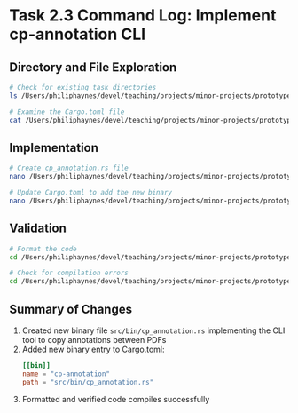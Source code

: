# Task 2.3 Command Log: Implement cp-annotation CLI

## Directory and File Exploration

```bash
# Check for existing task directories
ls /Users/philiphaynes/devel/teaching/projects/minor-projects/prototypes/pdf-processing/pdf-filename-annotator/tasks

# Examine the Cargo.toml file
cat /Users/philiphaynes/devel/teaching/projects/minor-projects/prototypes/pdf-processing/pdf-filename-annotator/Cargo.toml
```

## Implementation

```bash
# Create cp_annotation.rs file
nano /Users/philiphaynes/devel/teaching/projects/minor-projects/prototypes/pdf-processing/pdf-filename-annotator/src/bin/cp_annotation.rs

# Update Cargo.toml to add the new binary
nano /Users/philiphaynes/devel/teaching/projects/minor-projects/prototypes/pdf-processing/pdf-filename-annotator/Cargo.toml
```

## Validation

```bash
# Format the code
cd /Users/philiphaynes/devel/teaching/projects/minor-projects/prototypes/pdf-processing && cargo fmt --package pdf-filename-annotator

# Check for compilation errors
cd /Users/philiphaynes/devel/teaching/projects/minor-projects/prototypes/pdf-processing && cargo check --package pdf-filename-annotator
```

## Summary of Changes

1. Created new binary file `src/bin/cp_annotation.rs` implementing the CLI tool to copy annotations between PDFs
2. Added new binary entry to Cargo.toml:
   ```toml
   [[bin]]
   name = "cp-annotation"
   path = "src/bin/cp_annotation.rs"
   ```
3. Formatted and verified code compiles successfully